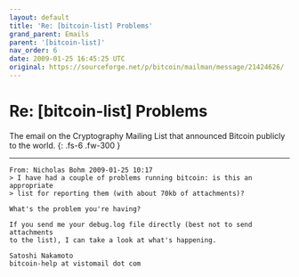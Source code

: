 ```yaml
---
layout: default
title: 'Re: [bitcoin-list] Problems'
grand_parent: Emails
parent: '[bitcoin-list]'
nav_order: 6
date: 2009-01-25 16:45:25 UTC
original: https://sourceforge.net/p/bitcoin/mailman/message/21424626/
---
```


# Re: [bitcoin-list] Problems

The email on the Cryptography Mailing List that announced Bitcoin publicly to the world.
{: .fs-6 .fw-300 } 

---

```
From: Nicholas Bohm 2009-01-25 10:17
> I have had a couple of problems running bitcoin: is this an appropriate
> list for reporting them (with about 70kb of attachments)?

What's the problem you're having?

If you send me your debug.log file directly (best not to send attachments
to the list), I can take a look at what's happening.

Satoshi Nakamoto
bitcoin-help at vistomail dot com
```
